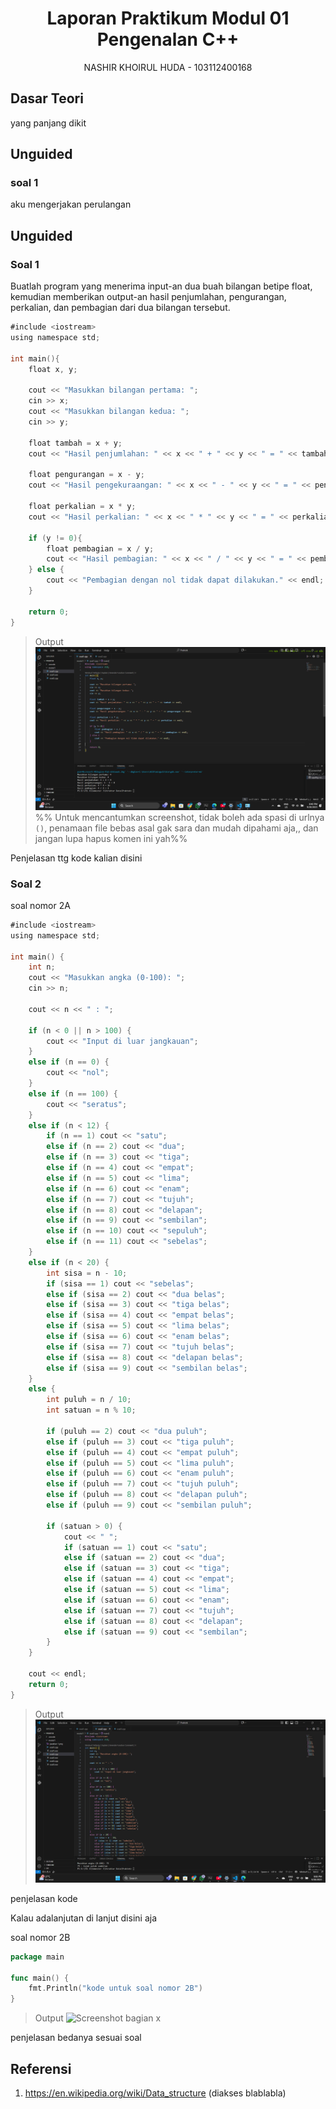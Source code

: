 # <h1 align="center">Laporan Praktikum Modul 01 <br>  Pengenalan C++</h1>
<p align="center">NASHIR KHOIRUL HUDA - 103112400168</p>

## Dasar Teori

yang panjang dikit

## Unguided

### soal 1

aku mengerjakan perulangan

## Unguided

### Soal 1

Buatlah program yang menerima input-an dua buah bilangan betipe float, kemudian memberikan output-an hasil penjumlahan, pengurangan, perkalian, dan pembagian dari dua bilangan tersebut.

```go
#include <iostream>
using namespace std;

int main(){
    float x, y;

    cout << "Masukkan bilangan pertama: ";
    cin >> x;
    cout << "Masukkan bilangan kedua: ";
    cin >> y;

    float tambah = x + y;
    cout << "Hasil penjumlahan: " << x << " + " << y << " = " << tambah << endl;

    float pengurangan = x - y;
    cout << "Hasil pengekuraangan: " << x << " - " << y << " = " << pengurangan << endl;

    float perkalian = x * y;
    cout << "Hasil perkalian: " << x << " * " << y << " = " << perkalian << endl;

    if (y != 0){
        float pembagian = x / y;
        cout << "Hasil pembagian: " << x << " / " << y << " = " << pembagian << endl;
    } else {
        cout << "Pembagian dengan nol tidak dapat dilakukan." << endl;
    }

    return 0;
}
```

> Output
> ![Screenshot bagian x](https://github.com/Nashiw/Laporan-Praktikum/blob/main/LAPRAK/jawaban%201.png)
> %% Untuk mencantumkan screenshot, tidak boleh ada spasi di urlnya `()`, penamaan file bebas asal gak sara dan mudah dipahami aja,, dan jangan lupa hapus komen ini yah%%

Penjelasan ttg kode kalian disini

### Soal 2

soal nomor 2A

```go
#include <iostream>
using namespace std;

int main() {
    int n;
    cout << "Masukkan angka (0-100): ";
    cin >> n;

    cout << n << " : ";

    if (n < 0 || n > 100) {
        cout << "Input di luar jangkauan";
    }
    else if (n == 0) {
        cout << "nol";
    }
    else if (n == 100) {
        cout << "seratus";
    }
    else if (n < 12) {
        if (n == 1) cout << "satu";
        else if (n == 2) cout << "dua";
        else if (n == 3) cout << "tiga";
        else if (n == 4) cout << "empat";
        else if (n == 5) cout << "lima";
        else if (n == 6) cout << "enam";
        else if (n == 7) cout << "tujuh";
        else if (n == 8) cout << "delapan";
        else if (n == 9) cout << "sembilan";
        else if (n == 10) cout << "sepuluh";
        else if (n == 11) cout << "sebelas";
    }
    else if (n < 20) {
        int sisa = n - 10;
        if (sisa == 1) cout << "sebelas";
        else if (sisa == 2) cout << "dua belas";
        else if (sisa == 3) cout << "tiga belas";
        else if (sisa == 4) cout << "empat belas";
        else if (sisa == 5) cout << "lima belas";
        else if (sisa == 6) cout << "enam belas";
        else if (sisa == 7) cout << "tujuh belas";
        else if (sisa == 8) cout << "delapan belas";
        else if (sisa == 9) cout << "sembilan belas";
    }
    else {
        int puluh = n / 10;
        int satuan = n % 10;

        if (puluh == 2) cout << "dua puluh";
        else if (puluh == 3) cout << "tiga puluh";
        else if (puluh == 4) cout << "empat puluh";
        else if (puluh == 5) cout << "lima puluh";
        else if (puluh == 6) cout << "enam puluh";
        else if (puluh == 7) cout << "tujuh puluh";
        else if (puluh == 8) cout << "delapan puluh";
        else if (puluh == 9) cout << "sembilan puluh";

        if (satuan > 0) {
            cout << " ";
            if (satuan == 1) cout << "satu";
            else if (satuan == 2) cout << "dua";
            else if (satuan == 3) cout << "tiga";
            else if (satuan == 4) cout << "empat";
            else if (satuan == 5) cout << "lima";
            else if (satuan == 6) cout << "enam";
            else if (satuan == 7) cout << "tujuh";
            else if (satuan == 8) cout << "delapan";
            else if (satuan == 9) cout << "sembilan";
        }
    }

    cout << endl;
    return 0;
}

```

> Output
> ![Screenshot bagian x](https://github.com/Nashiw/Laporan-Praktikum/blob/main/LAPRAK/jawaban%202.png)

penjelasan kode

Kalau adalanjutan di lanjut disini aja

soal nomor 2B

```go
package main

func main() {
	fmt.Println("kode untuk soal nomor 2B")
}
```

> Output
> ![Screenshot bagian x](output/screenshot_soal2B.png)

penjelasan bedanya sesuai soal

## Referensi

1. https://en.wikipedia.org/wiki/Data_structure (diakses blablabla)

